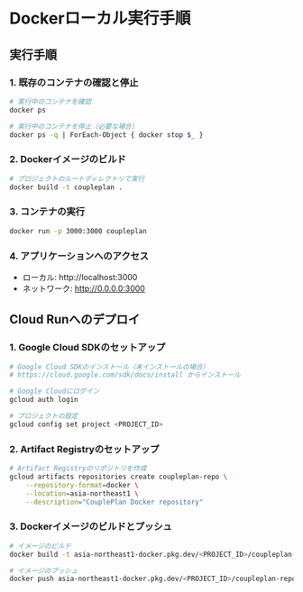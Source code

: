 # Dockerローカル実行手順

## 実行手順

### 1. 既存のコンテナの確認と停止

```bash
# 実行中のコンテナを確認
docker ps

# 実行中のコンテナを停止（必要な場合）
docker ps -q | ForEach-Object { docker stop $_ }
```

### 2. Dockerイメージのビルド

```bash
# プロジェクトのルートディレクトリで実行
docker build -t coupleplan .
```

### 3. コンテナの実行

```bash
docker run -p 3000:3000 coupleplan
```

### 4. アプリケーションへのアクセス

- ローカル: http://localhost:3000
- ネットワーク: http://0.0.0.0:3000

## Cloud Runへのデプロイ

### 1. Google Cloud SDKのセットアップ

```bash
# Google Cloud SDKのインストール（未インストールの場合）
# https://cloud.google.com/sdk/docs/install からインストール

# Google Cloudにログイン
gcloud auth login

# プロジェクトの設定
gcloud config set project <PROJECT_ID>
```

### 2. Artifact Registryのセットアップ

```bash
# Artifact Registryのリポジトリを作成
gcloud artifacts repositories create coupleplan-repo \
    --repository-format=docker \
    --location=asia-northeast1 \
    --description="CouplePlan Docker repository"
```

### 3. Dockerイメージのビルドとプッシュ

```bash
# イメージのビルド
docker build -t asia-northeast1-docker.pkg.dev/<PROJECT_ID>/coupleplan-repo/coupleplan .

# イメージのプッシュ
docker push asia-northeast1-docker.pkg.dev/<PROJECT_ID>/coupleplan-repo/coupleplan
```
